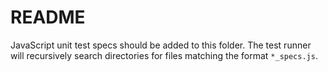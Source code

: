 # README

JavaScript unit test specs should be added to this folder. The test runner will recursively search
directories for files matching the format `*_specs.js`.

